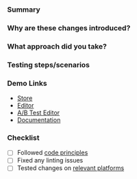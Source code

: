 ### Summary

<!--
  Please include a short description (using non-technical terms, 1-2 sentences)
  about the changes you are introducing and/or what problem is being fixed.
-->

### Why are these changes introduced?

<!--
  Give context to help reviewers fully understand your changes.
  (Just link the Jira Story if exists: e.g. "Implements [FOO-123](URL)").
-->

### What approach did you take?

<!--
  What approach did you take, and why? Were there any other approaches
  you considered using, and why did you decide to drop them?
-->

### Testing steps/scenarios

<!--
  List all testing steps/scenarios you checked and help peers to review your changes.
-->

### Demo Links

<!--
  Please provide necessary links to allow reviewers to easily test your changes.
  Remove any link placeholders that are not needed.
-->

- [Store](URL)
- [Editor](URL)
- [A/B Test Editor](URL)
- [Documentation](URL)

### Checklist

- [ ] Followed [code principles](https://www.notion.so/thorborn/Programming-Principles-1d59be6612274f93bfdbf91e1240a4fe)
- [ ] Fixed any linting issues
- [ ] Tested changes on [relevant platforms](https://www.notion.so/thorborn/Supported-devices-resolutions-browsers-414f4932f93b459b882b831117531d2b)
